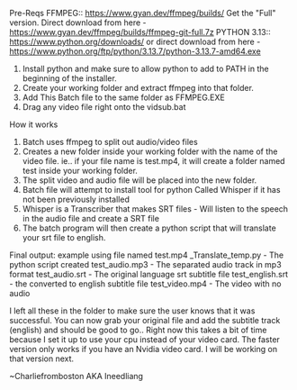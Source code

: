 Pre-Reqs
FFMPEG:: https://www.gyan.dev/ffmpeg/builds/ Get the "Full" version. Direct download from here - https://www.gyan.dev/ffmpeg/builds/ffmpeg-git-full.7z
PYTHON 3.13:: https://www.python.org/downloads/ or direct download from here - https://www.python.org/ftp/python/3.13.7/python-3.13.7-amd64.exe

1) Install python and make sure to allow python to add to PATH in the beginning of the installer.
2) Create your working folder and extract ffmpeg into that folder.
3) Add This Batch file to the same folder as FFMPEG.EXE
4) Drag any video file right onto the vidsub.bat

How it works 
1) Batch uses ffmpeg to split out audio/video files
2) Creates a new folder inside your working folder with the name of the video file. ie.. if your file name is test.mp4, it will create a folder named test inside your working folder.
3) The split video and audio file will be placed into the new folder.
4) Batch file will attempt to install tool for python Called Whisper if it has not been previously installed
5) Whisper is a Transcriber that makes SRT files - Will listen to the speech in the audio file and create a SRT file
6) The batch program will then create a python script that will translate your srt file to english.


Final output: example using file named test.mp4
_Translate_temp.py - The python script created
test_audio.mp3 - The separated audio track in mp3 format
test_audio.srt - The original language srt subtitle file
test_english.srt - the converted to english subtitle file
test_video.mp4 - The video with no audio

I left all these in the folder to make sure the user knows that it was successful. You can now grab your original file and add the subtitle track (english) and should be good to go..
Right now this takes a bit of time because I set it up to use your cpu instead of your video card. The faster version only works if you have an Nvidia video card. I will be working 
on that version next. 

~Charliefromboston AKA Ineedliang
